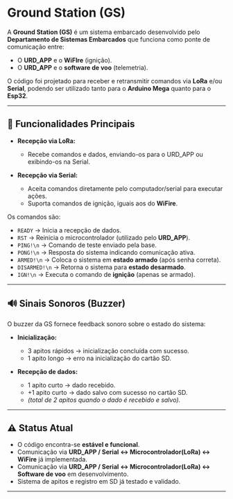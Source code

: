 # Ground Station (GS)

A **Ground Station (GS)** é um sistema embarcado desenvolvido pelo **Departamento de Sistemas Embarcados** que funciona como ponte de comunicação entre:  

- O **URD_APP** e o **WiFIre** (ignição).  
- O **URD_APP** e o **software de voo** (telemetria).  

O código foi projetado para receber e retransmitir comandos via **LoRa** e/ou **Serial**, podendo ser utilizado tanto para o **Arduino Mega** quanto para o **Esp32**.  

---

## 📡 Funcionalidades Principais

- **Recepção via LoRa:**  
  - Recebe comandos e dados, enviando-os para o URD_APP ou exibindo-os na Serial.  

- **Recepção via Serial:**  
  - Aceita comandos diretamente pelo computador/serial para executar ações.  
  - Suporta comandos de ignição, iguais aos do **WiFire**.  

Os comandos são:
- `READY` → Inicia a recepção de dados. 
- `RST` → Reinicia o microcontrolador (utilizado pelo **URD_APP**). 
- `PING!\n` → Comando de teste enviado pela base.  
- `PONG!\n` → Resposta do sistema indicando comunicação ativa.  
- `ARMED!\n` → Coloca o sistema em **estado armado** (após senha correta).  
- `DISARMED!\n` → Retorna o sistema para **estado desarmado**.  
- `IGN!\n` → Executa o comando de **ignição** (apenas se armado).   

---

## 🔊 Sinais Sonoros (Buzzer)

O buzzer da GS fornece feedback sonoro sobre o estado do sistema:  

- **Inicialização:**  
  - 3 apitos rápidos → inicialização concluída com sucesso.  
  - 1 apito longo → erro na inicialização do cartão SD.  

- **Recepção de dados:**  
  - 1 apito curto → dado recebido.  
  - +1 apito curto → dado salvo com sucesso no cartão SD.  
  - *(total de 2 apitos quando o dado é recebido e salvo).*  

---

## ⚠️ Status Atual

- O código encontra-se **estável e funcional**.  
- Comunicação via **URD_APP / Serial ↔ Microcontrolador(LoRa) ↔ WiFire** já implementada.  
- Comunicação via **URD_APP / Serial ↔ Microcontrolador(LoRa) ↔ Software de voo** em desenvolvimento.  
- Sistema de apitos e registro em SD já testado e validado.  

---

